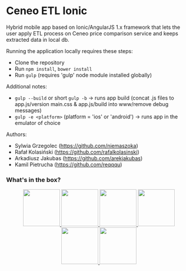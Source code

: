 # Ceneo ETL Ionic
Hybrid mobile app based on Ionic/AngularJS 1.x framework that lets the user apply ETL process on Ceneo price comparison service and keeps extracted data in local db.

Running the application locally requires these steps:
* Clone the repository
* Run `npm install`, `bower install`
* Run `gulp` (requires 'gulp' node module installed globally)

Additional notes:
* `gulp --build` or short `gulp -b` -> runs app build (concat .js files to app.js/version main.css & app.js/build into www/remove debug messages)
* `gulp -e <platform>` (platform = 'ios' or 'android') -> runs app in the emulator of choice

Authors:
* Sylwia Grzegolec (https://github.com/niemaszoka)
* Rafał Kolasiński (https://github.com/rafalkolasinski)
* Arkadiusz Jakubas (https://github.com/arekjakubas)
* Kamil Pietrucha (https://github.com/reqqqu)

### What's in the box?
<p align="center">
  <a href="http://yeoman.io/" target="_blank" alt="yeoman" title="yeoman">
    <img height="100" src="https://cloud.githubusercontent.com/assets/1370779/6041228/c1f91cac-ac7a-11e4-9c85-1a5298e29067.png">
  </a>
  <a href="http://gulpjs.com/" target="_blank" alt="gulp" title="gulp">
    <img height="100" src="https://cloud.githubusercontent.com/assets/1370779/9409728/c5332474-481c-11e5-9a6e-74641a0f1782.png">
  </a>
  <a href="http://bower.io/" target="_blank" alt="bower" title="bower">
    <img height="100" src="https://cloud.githubusercontent.com/assets/1370779/6041250/ef9a78b8-ac7a-11e4-9586-7e7e894e201e.png">
  </a>
  <a href="https://angularjs.org/" target="_blank" alt="angular" title="angular">
    <img height="100" src="https://cloud.githubusercontent.com/assets/1370779/6041199/5978cb96-ac7a-11e4-9568-829e2ea4312f.png">
  </a>
  <a href="http://ionicframework.com/" target="_blank" alt="ionic" title="ionic">
    <img height="100" src="https://cloud.githubusercontent.com/assets/1370779/6041296/59c5717a-ac7b-11e4-9d5d-9c5232aace64.png">
  </a>
  <a href="http://sass-lang.com/" target="_blank" alt="sass" title="sass">
    <img height="100" src="https://cloud.githubusercontent.com/assets/1370779/9410121/c330a3de-481e-11e5-8a69-ca0c56f6cabc.png">
  </a>
</p>
